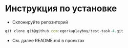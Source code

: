 # Инструкция по установке 

- Склонируйте репозиторий

```js
git clone git@github.com:egorkaplayboy/test-task-4.git
```

- См. далее README.md в проектах
